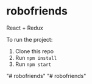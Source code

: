 # robofriends
React + Redux

To run the project:

1. Clone this repo
2. Run `npm install`
3. Run `npm start`

"# robofriends" 
"# robofriends" 
